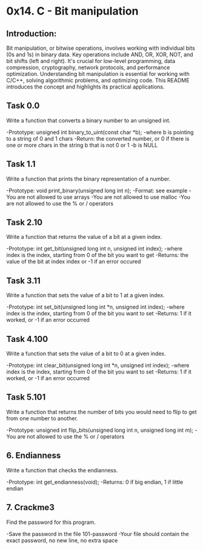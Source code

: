 # 0x14. C - Bit manipulation

## Introduction:
Bit manipulation, or bitwise operations, involves working with individual bits (0s and 1s) in binary data. Key operations include AND, OR, XOR, NOT, and bit shifts (left and right). It's crucial for low-level programming, data compression, cryptography, network protocols, and performance optimization. Understanding bit manipulation is essential for working with C/C++, solving algorithmic problems, and optimizing code. This README introduces the concept and highlights its practical applications.

## Task 0.0
Write a function that converts a binary number to an unsigned int.

-Prototype: unsigned int binary_to_uint(const char *b);
-where b is pointing to a string of 0 and 1 chars
-Return: the converted number, or 0 if
there is one or more chars in the string b that is not 0 or 1
-b is NULL

## Task 1.1
Write a function that prints the binary representation of a number.

-Prototype: void print_binary(unsigned long int n);
-Format: see example
-You are not allowed to use arrays
-You are not allowed to use malloc
-You are not allowed to use the % or / operators

## Task 2.10
Write a function that returns the value of a bit at a given index.

-Prototype: int get_bit(unsigned long int n, unsigned int index);
-where index is the index, starting from 0 of the bit you want to get
-Returns: the value of the bit at index index or -1 if an error occured

## Task 3.11
Write a function that sets the value of a bit to 1 at a given index.

-Prototype: int set_bit(unsigned long int *n, unsigned int index);
-where index is the index, starting from 0 of the bit you want to set
-Returns: 1 if it worked, or -1 if an error occurred

## Task 4.100
Write a function that sets the value of a bit to 0 at a given index.

-Prototype: int clear_bit(unsigned long int *n, unsigned int index);
-where index is the index, starting from 0 of the bit you want to set
-Returns: 1 if it worked, or -1 if an error occurred

## Task 5.101
Write a function that returns the number of bits you would need to flip to get from one number to another.

-Prototype: unsigned int flip_bits(unsigned long int n, unsigned long int m);
-You are not allowed to use the % or / operators

## 6. Endianness
Write a function that checks the endianness.

-Prototype: int get_endianness(void);
-Returns: 0 if big endian, 1 if little endian

## 7. Crackme3
Find the password for this program.

-Save the password in the file 101-password
-Your file should contain the exact password, no new line, no extra space
